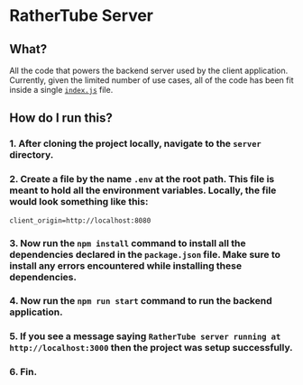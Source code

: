 # RatherTube Server

## What?
All the code that powers the backend server used by the client application. Currently, given the limited number of
use cases, all of the code has been fit inside a single [`index.js`](index.js) file. 

## How do I run this?
### 1. After cloning the project locally, navigate to the `server` directory.
### 2. Create a file by the name `.env` at the root path. This file is meant to hold all the environment variables. Locally, the file would look something like this:
```
client_origin=http://localhost:8080
```
### 3. Now run the `npm install` command to install all the dependencies declared in the `package.json` file. Make sure to install any errors encountered while installing these dependencies.
### 4. Now run the `npm run start` command to run the backend application. 
### 5. If you see a message saying `RatherTube server running at http://localhost:3000` then the project was setup successfully.
### 6. Fin.